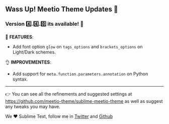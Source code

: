 ## Wass Up! Meetio Theme Updates 🎁

### Version 4️⃣.4️⃣.0️⃣ its available! 🎉

📣 **FEATURES**:

* Add font option `glow` on `tags_options` and `brackets_options` on Light/Dark schemes.

👌 **IMPROVEMENTES**:

* Add support for `meta.function.parameters.annotation` on Python syntax.

---

👉 You can see all the refinements and suggested settings at https://github.com/meetio-theme/sublime-meetio-theme
as well as suggest any tweaks you may have.

We ♥️ Sublime Text, follow me in [Twitter](https://twitter.com/mauroreisviera) and
[Github](https://github.com/mauroreisvieira/)
